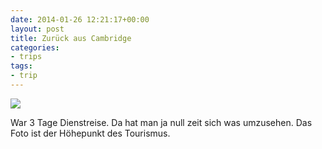 ```yaml
---
date: 2014-01-26 12:21:17+00:00
layout: post
title: Zurück aus Cambridge
categories:
- trips
tags:
- trip
---
```


[![](http://clemi.ag3r.at/wp-content/uploads/2014/01/wpid-Photo-23.01.2014-2000.jpg)](http://clemi.ag3r.at/wp-content/uploads/2014/01/wpid-Photo-23.01.2014-2000.jpg)





War 3 Tage Dienstreise. Da hat man ja null zeit sich was umzusehen. Das Foto ist der Höhepunkt des Tourismus. 




